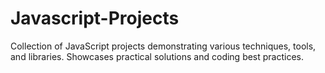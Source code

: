 # Javascript-Projects
Collection of JavaScript projects demonstrating various techniques, tools, and libraries. Showcases practical solutions and coding best practices.
